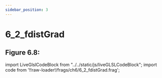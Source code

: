 ```yaml
---
sidebar_position: 3
---
```


# 6_2_fdistGrad
## Figure 6.8: 

import LiveGlslCodeBlock from "../../static/js/liveGLSLCodeBlock";
import code from '!!raw-loader!/frags/ch6/6_2_fdistGrad.frag';

<LiveGlslCodeBlock fragName='6_2_fdistGrad.frag' fragCode={code} />
